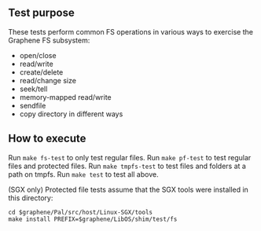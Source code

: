 Test purpose
------------

These tests perform common FS operations in various ways to exercise the Graphene FS subsystem:

- open/close
- read/write
- create/delete
- read/change size
- seek/tell
- memory-mapped read/write
- sendfile
- copy directory in different ways

How to execute
--------------

Run `make fs-test` to only test regular files.
Run `make pf-test` to test regular files and protected files.
Run `make tmpfs-test` to test files and folders at a path on tmpfs.
Run `make test` to test all above.

(SGX only) Protected file tests assume that the SGX tools were installed in this directory:

```
cd $graphene/Pal/src/host/Linux-SGX/tools
make install PREFIX=$graphene/LibOS/shim/test/fs
```

